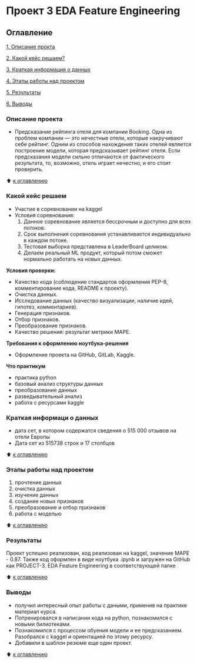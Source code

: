 # Проект 3 EDA Feature Engineering

## Оглавление
[1. Описание прокта](https://github.com/Good-PJ/sf_ds_practic/blob/main/PROJECT-3.%20EDA%20%20Feature%20Engineering/README.md#Описание)


[2. Какой кейс решаем?](https://github.com/Good-PJ/sf_ds_practic/blob/main/PROJECT-3.%20EDA%20%20Feature%20Engineering/README.md#Какой-кейс-решаем)

[3. Краткая информация о данных](https://github.com/Good-PJ/sf_ds_practic/blob/main/PROJECT-3.%20EDA%20%20Feature%20Engineering/README.md#Краткая-информаци-о-данных)

[4. Этапы работы над проектом](https://github.com/Good-PJ/sf_ds_practic/blob/main/PROJECT-3.%20EDA%20%20Feature%20Engineering/README.md#Этапы-работы-над-проектом)

[5. Результаты](https://github.com/Good-PJ/sf_ds_practic/blob/main/PROJECT-3.%20EDA%20%20Feature%20Engineering/README.md#Результаты)

[6. Выводы](https://github.com/Good-PJ/sf_ds_practic/blob/main/PROJECT-3.%20EDA%20%20Feature%20Engineering/README.md#Выводы)


### Описание проекта
- Предсказание рейтинга отеля для компании Booking. Одна из проблем компании — это нечестные отели, которые накручивают себе рейтинг. Одним из способов нахождения таких отелей является построение модели, которая предсказывает рейтинг отеля. Если предсказания модели сильно отличаются от фактического результата, то, возможно, отель играет нечестно, и его стоит проверить.

:arrow_up: [к оглавлению](https://github.com/Good-PJ/sf_ds_practic/blob/main/PROJECT-3.%20EDA%20%20Feature%20Engineering/README.md#Оглавление)


### Какой кейс решаем
- Участие в соревновании на kaggel
- Условия соревнования:
  1) Данное соревнование является бессрочным и доступно для всех потоков.
  2) Срок выполнения соревнования устанавливается индивидуально в каждом потоке.
  3) Тестовая выборка представлена в LeaderBoard целиком.
  4) Делаем реальный ML продукт, который потом сможет нормально работать на новых данных. 

**Условия проверки:**
- Качество кода (соблюдение стандартов оформления PEP-8, комментирование кода, README к проекту).
- Очистка данных.
- Исследование данных (качество визуализации, наличие идей, гипотез, комментариев).
- Генерация признаков.
- Отбор признаков.
- Преобразование признаков.
- Качество решения: результат метрики MAPE.

**Требования к оформлению ноутбука-решения**
- Оформление проекта на GitHub, GitLab, Kaggle.


**Что практикум**
- практика python
- базовый анализ структуры данных
- преобразование данных
- разведывательный анализ
- работа с ресурсами kaggle



### Краткая информаци о данных
- дата сет, в котором содержатся сведения о 515 000 отзывов на отели Европы
- Дата сет из 515738 строк и 17 столбцов


:arrow_up: [к оглавлению](https://github.com/Good-PJ/sf_ds_practic/blob/main/PROJECT-3.%20EDA%20%20Feature%20Engineering/README.md#Оглавление)


### Этапы работы над проектом

1. прочтение данных
2. очистка данных
3. изучение данных
3. создание новых признаков
4. преобразование и отбор признаков
5. работа с моделью

:arrow_up: [к оглавлению](https://github.com/Good-PJ/sf_ds_practic/blob/main/PROJECT-3.%20EDA%20%20Feature%20Engineering/README.md#Оглавление)



### Результаты

Проект успешно реализован, код реализован на kaggel, значение MAPE - 0.87. Также код оформлен в виде ноутбука .ipynb и загружен на GitHub как PROJECT-3. EDA Feature Engineering в соответствующей папке

:arrow_up: [к оглавлению](https://github.com/Good-PJ/sf_ds_practic/blob/main/PROJECT-3.%20EDA%20%20Feature%20Engineering/README.md#Оглавление)


### Выводы

* получил интересный опыт работы с даными, применив на практике материал курса.
* Потренировался в написании кода на python, познакомился с новыми билиотеками.
* Познакомился с процессом обуения модели и ее предсказанием. Разобрался с kaggel и ориентацией по этому ресурсу.
* Добавили в шаблон резюме еще один проект.

:arrow_up: [к оглавлению](https://github.com/Good-PJ/sf_ds_practic/blob/main/PROJECT-3.%20EDA%20%20Feature%20Engineering/README.md#Оглавление)
